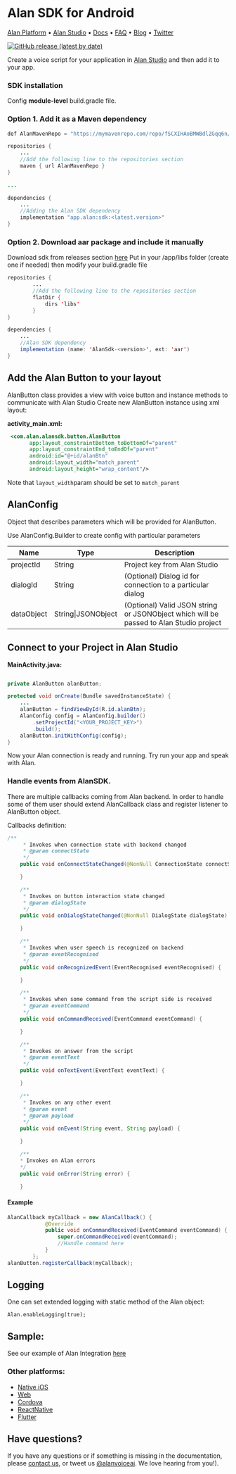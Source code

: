 # Alan SDK for Android

[Alan Platform](https://alan.app/) • [Alan Studio](https://studio.alan.app/register) • [Docs](https://alan.app/docs/intro.html) • [FAQ](https://alan.app/docs/additional/faq.html) •
[Blog](https://alan.app/blog/) • [Twitter](https://twitter.com/alanvoiceai)

[![GitHub release (latest by date)](https://img.shields.io/github/v/release/alan-ai/alan-sdk-android)](https://github.com/alan-ai/alan-sdk-android/releases)

Create a voice script for your application in [Alan Studio](https://studio.alan.app/register) and then add it to your app.

### SDK installation
Config **module-level** build.gradle file.

### Option 1. Add it as a Maven dependency
```java
def AlanMavenRepo = "https://mymavenrepo.com/repo/fSCXIHAoBMWBdlZGqq6n/"

repositories {
	...
	//Add the following line to the repositories section
    maven { url AlanMavenRepo }
}

...

dependencies {
	...
	//Adding the Alan SDK dependency
    implementation "app.alan:sdk:<latest.version>"
}
```

### Option 2. Download aar package and include it manually

Download sdk from releases section [here](https://github.com/alan-ai/alan-android-sdk/releases)
Put in your <project>/app/libs folder (create one if needed) then modify your build.gradle file

```java
repositories {
		...
		//Add the following line to the repositories section
	    flatDir {
	        dirs 'libs'
	    }
}

dependencies {
	...
	//Alan SDK dependency
 	implementation (name: 'AlanSdk-<version>', ext: 'aar')
}
```

## Add the Alan Button to your layout

AlanButton class provides a view with voice button and instance methods to communicate with Alan Studio
Create new AlanButton instance using xml layout:

__activity_main.xml:__


```xml
 <com.alan.alansdk.button.AlanButton
       app:layout_constraintBottom_toBottomOf="parent"
       app:layout_constraintEnd_toEndOf="parent"
       android:id="@+id/alanBtn"
       android:layout_width="match_parent"
       android:layout_height="wrap_content"/>
```

Note that `layout_width`param should be set to `match_parent`

## AlanConfig

Object that describes parameters which will be provided for AlanButton.

Use AlanConfig.Builder to create config with particular parameters

|**Name**  | **Type** | **Description** |
|--|--|--|
| projectId  | String | Project key from Alan Studio |
| dialogId  | String | (Optional) Dialog id for connection to a particular dialog |
| dataObject  | String\|JSONObject | (Optional) Valid JSON string or JSONObject which will be passed to Alan Studio project |

## Connect to your Project in Alan Studio

__MainActivity.java:__

```java

private AlanButton alanButton;

protected void onCreate(Bundle savedInstanceState) {
	...
	alanButton = findViewById(R.id.alanBtn);
    AlanConfig config = AlanConfig.builder()
        .setProjectId("<YOUR_PROJECT_KEY>")
        .build();
	alanButton.initWithConfig(config);
}
```

Now your Alan connection is ready and running. Try run your app and speak with Alan. 

### Handle events from AlanSDK.
There are multiple callbacks coming from Alan backend. 
In order to handle some of them user should extend AlanCallback class and register listener to AlanButton object.

Callbacks definition:

```java
/**
     * Invokes when connection state with backend changed
     * @param connectState
     */
    public void onConnectStateChanged(@NonNull ConnectionState connectState) {

    }

    /**
     * Invokes on button interaction state changed
     * @param dialogState
     */
    public void onDialogStateChanged(@NonNull DialogState dialogState) {

    }

    /**
     * Invokes when user speech is recognized on backend
     * @param eventRecognised
     */
    public void onRecognizedEvent(EventRecognised eventRecognised) {

    }

    /**
     * Invokes when some command from the script side is received
     * @param eventCommand
     */
    public void onCommandReceived(EventCommand eventCommand) {

    }

    /**
     * Invokes on answer from the script
     * @param eventText
     */
    public void onTextEvent(EventText eventText) {

    }

    /**
     * Invokes on any other event
     * @param event
     * @param payload
     */
    public void onEvent(String event, String payload) {

    }

    /**
    * Invokes on Alan errors
    */
    public void onError(String error) {

    }
```

#### Example

```java
AlanCallback myCallback = new AlanCallback() {
            @Override
            public void onCommandReceived(EventCommand eventCommand) {
                super.onCommandReceived(eventCommand);
                //Handle command here
            }
        };
alanButton.registerCallback(myCallback);
```

## Logging

One can set extended logging with static method of the Alan object:

`Alan.enableLogging(true);`

## Sample: 
See our example of Alan Integration [here](https://github.com/alan-ai/alan-sdk-android/tree/master/examples/AlanSampleApp)

### Other platforms:
* [Native iOS](https://github.com/alan-ai/alan-sdk-ios)
* [Web](https://github.com/alan-ai/alan-sdk-web)
* [Cordova](https://github.com/alan-ai/alan-sdk-cordova)
* [ReactNative](https://github.com/alan-ai/alan-sdk-reactnative)
* [Flutter](https://pub.dev/packages/alan_voice)

## Have questions?
If you have any questions or if something is missing in the documentation, please [contact us](mailto:support@alan.app), or tweet us [@alanvoiceai](https://twitter.com/alanvoiceai). We love hearing from you!).
